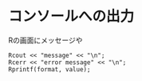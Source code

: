 # コンソールへの出力

Rの画面にメッセージや

```
Rcout << "message" << "\n";
Rcerr << "error message" << "\n";
Rprintf(format, value);
```